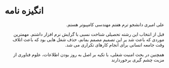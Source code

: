 # انگیزه نامه

<div dir="rtl">
  
  علی امیری دانشجو ترم هفتم مهندسی کامپیوتر هستم.
  
 قبل از انتخاب این رشته تحصیلی شناخت نسبی با گرایش نرم افزار داشتم.
مهمترین موردی که باعث شد یر این تصمیم مصمم بمانم، حذف شغل هایی بود که باعث اتلاف وقت جامعه انسانی برای انجام کارهای تکراری می شد.

همچنین در بحث امنیت شغلی، با تکیه بر اصل به روز بودن اطلاعات، علوم فناوری از مزیت چشم گیری برخوردارند
  
</div>
